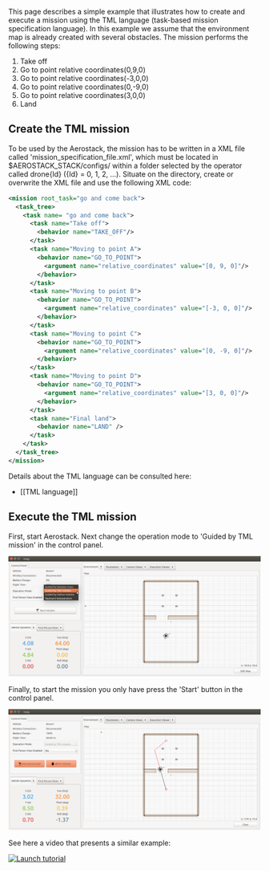 This page describes a simple example that illustrates how to create and execute a mission using the TML language (task-based mission specification language). In this example we assume that the environment map is already created with several obstacles. The mission performs the following steps:

1. Take off
2. Go to point relative coordinates(0,9,0) 
3. Go to point relative coordinates(-3,0,0)
4. Go to point relative coordinates(0,-9,0)
5. Go to point relative coordinates(3,0,0)
6. Land

## Create the TML mission

To be used by the Aerostack, the mission has to be written in a XML file called 'mission_specification_file.xml', which must be located in $AEROSTACK_STACK/configs/ within a folder selected by the operator called drone{Id} ({Id} = 0, 1, 2, ...). Situate on the directory, create or overwrite the XML file and use the following XML code:

```xml
<mission root_task="go and come back">
  <task_tree>
    <task name= "go and come back">
      <task name="Take off">
        <behavior name="TAKE_OFF"/>
      </task>
      <task name="Moving to point A">
        <behavior name="GO_TO_POINT">
          <argument name="relative_coordinates" value="[0, 9, 0]"/>
        </behavior>
      </task>
      <task name="Moving to point B">
        <behavior name="GO_TO_POINT">
          <argument name="relative_coordinates" value="[-3, 0, 0]"/>
        </behavior>
      </task>
      <task name="Moving to point C">
        <behavior name="GO_TO_POINT">
          <argument name="relative_coordinates" value="[0, -9, 0]"/>
        </behavior>
      </task>
      <task name="Moving to point D">
        <behavior name="GO_TO_POINT">
          <argument name="relative_coordinates" value="[3, 0, 0]"/>
        </behavior>
      </task>
      <task name="Final land">
        <behavior name="LAND" />
      </task>
    </task>
  </task_tree>
</mission>
```

Details about the TML language can be consulted here:

- [[TML language]]

## Execute the TML mission

First, start Aerostack. Next change the operation mode to 'Guided by TML mission' in the control panel.

  ![](Files/TmlOperationMode.png)

Finally, to start the mission you only have press the 'Start' button in the control panel.

  ![](Files/ExecuteTmlMission.png)

See here a video that presents a similar example:

[![Launch tutorial](https://img.youtube.com/vi/eDMWYMGftgA/0.jpg)](https://www.youtube.com/watch?v=eDMWYMGftgA)